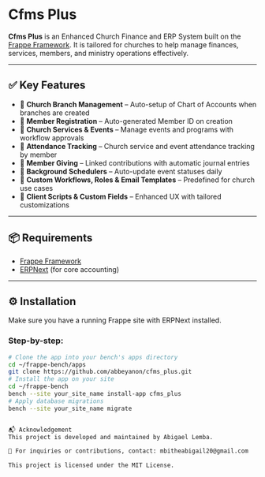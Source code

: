 # Cfms Plus

**Cfms Plus** is an Enhanced Church Finance and ERP System built on the [Frappe Framework](https://frappeframework.com/). It is tailored for churches to help manage finances, services, members, and ministry operations effectively.

---

## ✅ Key Features

- 🔹 **Church Branch Management** – Auto-setup of Chart of Accounts when branches are created  
- 🔹 **Member Registration** – Auto-generated Member ID on creation  
- 🔹 **Church Services & Events** – Manage events and programs with workflow approvals  
- 🔹 **Attendance Tracking** – Church service and event attendance tracking by member  
- 🔹 **Member Giving** – Linked contributions with automatic journal entries  
- 🔹 **Background Schedulers** – Auto-update event statuses daily  
- 🔹 **Custom Workflows, Roles & Email Templates** – Predefined for church use cases  
- 🔹 **Client Scripts & Custom Fields** – Enhanced UX with tailored customizations

---

## 📦 Requirements

- [Frappe Framework](https://github.com/frappe/frappe)
- [ERPNext](https://github.com/frappe/erpnext) (for core accounting)

---

## ⚙️ Installation

Make sure you have a running Frappe site with ERPNext installed.

### Step-by-step:

```bash
# Clone the app into your bench's apps directory
cd ~/frappe-bench/apps
git clone https://github.com/abbeyanon/cfms_plus.git
# Install the app on your site
cd ~/frappe-bench
bench --site your_site_name install-app cfms_plus
# Apply database migrations
bench --site your_site_name migrate


📬 Acknowledgement
This project is developed and maintained by Abigael Lemba.

📧 For inquiries or contributions, contact: mbitheabigail20@gmail.com

This project is licensed under the MIT License.
